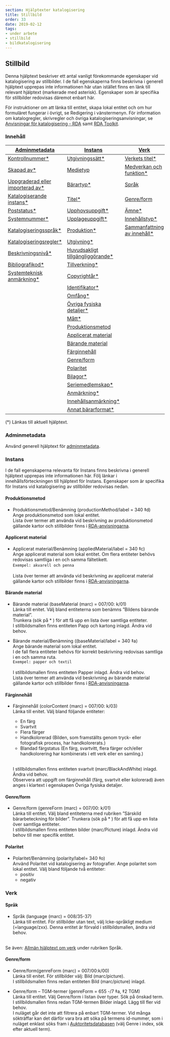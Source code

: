```yaml
---
section: Hjälptexter katalogisering
title: Stillbild
order: 33
date: 2019-02-12
tags:
- under arbete
- stillbild
- bildkatalogisering
--- 
```


## Stillbild

Denna hjälptext beskriver ett antal vanligt förekommande egenskaper vid katalogisering av stillbilder. I de fall egenskaperna finns beskrivna i generell hjälptext upprepas inte informationen här utan istället finns en länk till relevant hjälptext (markerade med asterisk). Egenskaper som är specifika för stillbilder redovisas däremot enbart här. 

För instruktioner om att länka till entitet, skapa lokal entitet och om hur formuläret fungerar i övrigt, se Redigering i vänstermenyn. För information om katalogregler, skrivregler och övriga katalogiseringsanvisningar, se [Anvisningar för katalogisering - RDA](http://www.kb.se/rdakatalogisering/Anvisningar/Arbetsfloden/Bilder/) samt [RDA Toolkit](https://access.rdatoolkit.org/).

### Innehåll
| [Adminmetadata](#adminmetadata) | [Instans](#instans) | [Verk](#verk) | 
| ------ | ----------- |  ----------- |
| [Kontrollnummer*](https://libris.kb.se/katalogisering/help/workflow-adminmetadata) | [Utgivningssätt*](https://libris.kb.se/katalogisering/help/workflow-instance) | [Verkets titel*](https://libris.kb.se/katalogisering/help/workflow-work) |
| [Skapad av*](https://libris.kb.se/katalogisering/help/workflow-adminmetadata) | [Medietyp](https://libris.kb.se/katalogisering/help/workflow-instance) | [Medverkan och funktion*](https://libris.kb.se/katalogisering/help/workflow-work) |
| [Uppgraderad eller importerad av*](https://libris.kb.se/katalogisering/help/workflow-adminmetadata) | [Bärartyp*](https://libris.kb.se/katalogisering/help/workflow-instance) | [Språk](#verk) |
| [Katalogiserande instans*](https://libris.kb.se/katalogisering/help/workflow-adminmetadata) | [Titel*](https://libris.kb.se/katalogisering/help/workflow-instance) | [Genre/form](#verk) |
| [Poststatus*](https://libris.kb.se/katalogisering/help/workflow-adminmetadata) | [Upphovsuppgift*](https://libris.kb.se/katalogisering/help/workflow-instance) | [Ämne*](https://libris.kb.se/katalogisering/help/workflow-general-sh) |
| [Systemnummer*](https://libris-dev.kb.se/katalogisering/help/workflow-adminmetadata) | [Upplageuppgift*](https://libris.kb.se/katalogisering/help/workflow-instance) | [Innehållstyp*](https://libris.kb.se/katalogisering/help/workflow-work) |
| [Katalogiseringsspråk*](https://libris.kb.se/katalogisering/help/workflow-adminmetadata) | [Produktion*](https://libris.kb.se/katalogisering/help/workflow-instance) | [Sammanfattning av innehåll*](https://libris.kb.se/katalogisering/help/workflow-work) |
| [Katalogiseringsregler*](https://libris.kb.se/katalogisering/help/workflow-adminmetadata) | [Utgivning*](https://libris.kb.se/katalogisering/help/workflow-instance)  |
| [Beskrivningsnivå*](https://libris.kb.se/katalogisering/help/workflow-adminmetadata) | [Huvudsakligt tillgängliggörande*](https://libris.kb.se/katalogisering/help/workflow-instance) | |
| [Bibliografikod*](https://libris.kb.se/katalogisering/help/workflow-adminmetadata)  | [Tillverkning*](https://libris.kb.se/katalogisering/help/workflow-instance) | |
| [Systemteknisk anmärkning*](https://libris.kb.se/katalogisering/help/workflow-adminmetadat) | [Copyrightår*](https://libris.kb.se/katalogisering/help/workflow-instance) | |
| | [Identifikator*](https://libris.kb.se/katalogisering/help/workflow-instance) | |
| | [Omfång*](https://libris.kb.se/katalogisering/help/workflow-instance) | |
| | [Övriga fysiska detaljer*](https://libris.kb.se/katalogisering/help/workflow-instance) | | 
| | [Mått*](https://libris.kb.se/katalogisering/help/workflow-instance) | |                                                                  
| | [Produktionsmetod](#produktionsmetod) | |  
| | [Applicerat material](#applicerat-material) | |
| | [Bärande material](#applicerat-material) | |
| | [Färginnehåll](#färginnehåll) | |
| | [Genre/form](#polaritet) | |
| | [Polaritet](#polaritet) | |
| | [Bilagor*](https://libris.kb.se/katalogisering/help/workflow-instance) | | 
| | [Seriemedlemskap*](https://libris.kb.se/katalogisering/help/workflow-instance) | | 
| | [Anmärkning*](https://libris.kb.se/katalogisering/help/workflow-instance) | | 
| | [Innehållsanmärkning*](https://libris.kb.se/katalogisering/help/workflow-instance) | | 
| | [Annat bärarformat*](https://libris.kb.se/katalogisering/help/workflow-instance) | | 

(*) Länkas till aktuell hjälptext. 

### Adminmetadata

Använd generell hjälptext för [adminmetadata](https://libris.kb.se/katalogisering/help/workflow-adminmetadata).


### Instans

I de fall egenskaperna relevanta för Instans finns beskrivna i generell hjälptext upprepas inte informationen här. Följ länkar i innehållsförteckningen till hjälptext för Instans. Egenskaper som är specifika för Instans vid katalogisering av stillbilder redovisas nedan. 

#### Produktionsmetod
*	Produktionsmetod/Benämning (productionMethod/label = 340 ‡d)
  </br>Ange produktionsmetod som lokal entitet. 
  </br>Lista över termer att använda vid beskrivning av produktionsmetod gällande kartor och stillbilder finns i [RDA-anvisningarna](http://www.kb.se/rdakatalogisering/Anvisningar/Arbetsfloden/Bilder/#Produktionsmetod).

#### Applicerat material
*	Applicerat material/Benämning (appliedMaterial/label = 340 ‡c)
  </br>Ange applicerat material som lokal entitet. Om flera entiteter behövs redovisas samtliga i en och samma fältetikett.
  </br>```Exempel: akvarell och penna```  
  </br>Lista över termer att använda vid beskrivning av applicerat material gällande kartor och stillbilder finns i [RDA-anvisningarna](http://www.kb.se/rdakatalogisering/Anvisningar/Arbetsfloden/Bilder/#Applicerat%20material).

#### Bärande material 
*	Bärande material (baseMaterial (marc) = 007/00: k/01)
  </br>Länka till enitet. Välj bland entiteterna som benämns ”Bildens bärande material”. 
  </br>Trunkera (sök på * ) för att få upp en lista över samtliga entiteter. 
  </br>I stillbildsmallen finns entiteten Papp och kartong inlagd. Ändra vid behov.

*	Bärande material/Benämning ((baseMaterial/label = 340 ‡a)
  </br>Ange bärande material som lokal entitet.
  </br>I de fall flera entiteter behövs för korrekt beskrivning redovisas samtliga i en och samma ruta.
  </br>```Exempel: papper och textil ```  
  </br>I stillbildsmallen finns entiteten Papper inlagd. Ändra vid behov. 
  </br>Lista över termer att använda vid beskrivning av bärande material gällande kartor och stillbilder finns i [RDA-anvisningarna](http://www.kb.se/rdakatalogisering/Anvisningar/Arbetsfloden/Bilder/#B%C3%A4rande%20material).

#### Färginnehåll
* Färginnehåll (colorContent (marc) = 007/00: k/03)
  </br>Länka till enitet. Välj bland följande entiteter: 
    * En färg
    * Svartvit
    * Flera färger
    * Handkolorerad (Bilden, som framställts genom tryck- eller fotografisk process, har handkolorerats.)
    * Blandad färgstatus (En färg, svartvitt, flera färger och/eller handkolorering har kombinerats i ett verk eller en samling.)

  </br>I stillbildsmallen finns entiteten svartvit (marc/BlackAndWhite)  inlagd. Ändra vid behov. 
  </br>Observera att uppgift om färginnehåll (färg, svartvit eller kolorerad) även anges i klartext i egenskapen Övriga fysiska detaljer.

#### Genre/form
*	Genre/form (genreForm (marc) = 007/00: k/01)
  </br>Länka till entitet. Välj bland entiteterna med rubriken ”Särskild bärarbeteckning för bilder”. Trunkera (sök på * ) för att få upp en lista över samtliga entiteter. 
  </br>I stillbildsmallen finns entiteten bilder (marc/Picture)  inlagd. Ändra vid behov till mer specifik entitet.
 	
#### Polaritet
*	Polaritet/Benämning (polarity/label= 340 ‡o)
  </br>Använd Polaritet vid katalogisering av fotografier. Ange polaritet som lokal entitet. Välj bland följande två entiteter:
    * positiv
    * negativ


### Verk

#### Språk
*	Språk (language (marc) = 008/35-37)
  </br>Länka till entitet. För stillbilder utan text, välj Icke-språkligt medium (=language/zxx). Denna entitet är förvald i stillbildsmallen, ändra vid behov.

  </br>Se även: [Allmän hjälptext om verk](https://libris.kb.se/katalogisering/help/workflow-work) under rubriken Språk.

#### Genre/form 
*	Genre/form(genreForm (marc) = 007/00:k/00)
  </br>Länka till enitet. För stillbilder välj: Bild (marc/picture). 
  </br>I stillbildsmallen finns redan entiteten Bild (marc/picture) inlagd.


*	Genre/form – TGM-termer (genreForm = 655 -/7 ‡a, ‡2 TGM)
  </br>Länka till entitet. Välj Genre/form i listan över typer. Sök på önskad term. 
  </br>I stillbildsmallen finns redan TGM-termen Bilder inlagd. Lägg till fler vid behov.
  </br>I nuläget går det inte att filtrera på enbart TGM-termer. Vid många sökträffar kan det därför vara bra att söka på termens id-nummer, som i nuläget enklast söks fram i [Auktoritetsdatabasen](https://regina.kb.se/F/AS1L6KJ9E7IQ1UC49TJN4AUNLR3D8GIXUCSA2HRMJ8F8N5NQ4P-33491?func=file&file_name=scan&local_base=kbs10) (välj Genre i index, sök efter aktuell term).  

